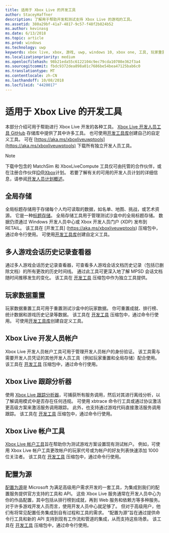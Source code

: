 ```yaml
---
title: 适用于 Xbox Live 的开发工具
author: StaceyHaffner
description: 了解用于帮助开发和测试支持 Xbox Live 的游戏的工具。
ms.assetid: 380a29bf-41a7-4817-9c57-f48f2b824b52
ms.author: kevinasg
ms.date: 6/13/2018
ms.topic: article
ms.prod: windows
ms.technology: uwp
keywords: xbox live, xbox, 游戏, uwp, windows 10, xbox one, 工具, 玩家重置, live 跟踪分析器, LTA, xbox live 帐户工具
ms.localizationpriority: medium
ms.openlocfilehash: 98b21eda55c6122104c9ec79cda10708e362f3a4
ms.sourcegitcommit: fbdc9372dea898a01c7686be54bea47125bab6c0
ms.translationtype: MT
ms.contentlocale: zh-CN
ms.lasthandoff: 10/08/2018
ms.locfileid: "4420017"
---
```

# <a name="development-tools-for-xbox-live"></a>适用于 Xbox Live 的开发工具

本部分介绍可用于帮助进行 Xbox Live 开发的各种工具。 [Xbox Live 开发人员工具 GitHub](https://github.com/Microsoft/xbox-live-developer-tools) 存储库中提供了其中许多工具。 也可使用[开发工具库](https://www.nuget.org/packages/Microsoft.Xbox.Services.DevTools)创建自己的自定义工具。 可在 [https://aka.ms/xboxliveuwptools](https://aka.ms/xboxliveuwptools) 下载所有独立开发人员工具。

> [!NOTE]
> 下载中包含的 MatchSim 和 XboxLiveCompute 工具仅可由托管的合作伙伴，或在注册合作伙伴[ID@Xbox](http://www.xbox.com/Developers/id)计划。 若要了解有关的可用的开发人员计划的详细信息，请参阅[开发人员计划概述](https://docs.microsoft.com/windows/uwp/xbox-live/developer-program-overview)。 

## <a name="global-storage"></a>全局存储
全局标题存储用于存储每个人均可读取的数据，如名单、地图、挑战，或艺术资源。 它是一种[标题存储](../storage-platform/xbox-live-title-storage/xbox-live-title-storage.md)。 全局存储工具用于管理测试沙盒中的全局标题存储。 数据仍须通过 Windows 开发人员中心或 Xbox 开发人员门户 (XDP) 发布到 RETAIL。 该工具在 [开发工具] (https://aka.ms/xboxliveuwptools) 压缩包中，通过命令行使用。 可使用[开发工具库](https://www.nuget.org/packages/Microsoft.Xbox.Services.DevTools)创建自定义工具。

## <a name="multiplayer-session-history-viewer"></a>多人游戏会话历史记录查看器
通过多人游戏会话历史记录查看器，可查看多人游戏会话文档历史记录（包括已删除文档）的所有更改的历史时间线。 通过此工具可更深入地了解 MPSD 会话文档随时间推移发生的变化。 该工具在 [开发工具](https://aka.ms/xboxliveuwptools) 压缩包中作为独立工具提供。

## <a name="player-data-reset"></a>玩家数据重置
玩家数据重置工具可用于重置测试沙盒中的玩家数据。 你可重置成就、排行榜、统计数据和游戏历史记录等数据。 该工具在 [开发工具](https://aka.ms/xboxliveuwptools) 压缩包中，通过命令行使用。 可使用[开发工具库](https://www.nuget.org/packages/Microsoft.Xbox.Services.DevTools)创建自定义工具。

## <a name="xbox-live-developer-account"></a>Xbox Live 开发人员帐户
Xbox Live 开发人员帐户工具可用于管理开发人员帐户的身份验证。 该工具需与需要开发人员凭证的其他开发人员工具（例如玩家重置和全局存储）配合使用。 该工具在 [开发工具](https://aka.ms/xboxliveuwptools) 压缩包中，通过命令行使用。

## <a name="xbox-live-trace-analyzer"></a>Xbox Live 跟踪分析器
使用 [Xbox Live 跟踪分析器](analyze-service-calls.md)，可捕获所有服务调用，然后对其进行离线分析，以了解调用模式中是否存在任何违规。 可使用 xbtrace 命令行工具或通过协议激活更高级方案来激活服务调用跟踪。 此外，也支持通过游戏代码直接激活服务调用跟踪。 该工具在 [开发工具](https://aka.ms/xboxliveuwptools) 压缩包中，通过命令行使用。

## <a name="xbox-live-account-tool"></a>Xbox Live 帐户工具  
[Xbox Live 帐户工具](xbox-live-account-tool.md)旨在帮助你为测试游戏方案设置现有测试帐户。 例如，可使用 Xbox Live 帐户工具更改帐户的玩家代号或为帐户的好友列表快速添加 1000 位关注者。 该工具在 [开发工具](https://aka.ms/xboxliveuwptools) 压缩包中，通过命令行使用。

## <a name="config-as-source"></a>配置为源
[配置为源](https://github.com/Microsoft/xbox-live-developer-tools/blob/master/CONFIGASSOURCE.md)是 Microsoft 为满足高级用户需求开发的一套工具，为集成到我们的配置服务提供官方支持的工具和 API。 这些 Xbox Live 服务通常在开发人员中心为你的作品配置，其中包括从排行榜到成就，再到 Web 服务和依赖方等多种服务。 对于许多游戏开发人员而言，使用开发人员中心就足够了。 但对于高级用户，他们有将常见配置任务集成到自有过程和工具的需求。  “配置为源”旨在通过提供命令行工具和新的 API 支持到现有工作流和管道的集成，从而支持这些场景。 该工具在 [开发工具](https://aka.ms/xboxliveuwptools) 压缩包中，通过命令行使用。
